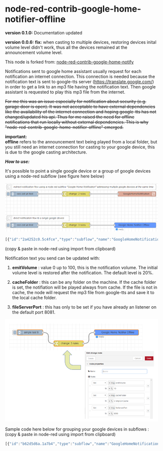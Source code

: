 # node-red-contrib-google-home-notifier-offline

**version 0.1.0:**
Documentation updated

**version 0.0.6:**
**fix:** when casting to multiple devices, restoring devices inital volume level didn't work, thus all the devices remained at the announcement volume level.

This node is forked from:
<a href="https://github.com/nabbl/node-red-contrib-google-home-notify">node-red-contrib-google-home-notify</a>

Notifications sent to google home assistant usually request for each notification an internet connection.
This connection is needed because the notification text is sent to google-tts server (https://translate.google.com/) in order to get a link to an mp3 file having the notification text.
Then google assistant is requested to play this mp3 file from the internet.

~~For me this was an issue especially for notification about security (e.g. garage door is open). It was not acceptable to have external dependencies like the availability of the internet connection and hoping google-tts has not changed/updated his api.
Thus for me raised the need for offline notifications that run locally without external dependencies. 
This is why "node-red-contrib-google-home-notifier-offline" emerged.~~

**important:**<br>
**offline** refers to the announcement text being played from a local folder, but you still need an internet connection for casting to your google device, this is due to the google casting architecture.

***How to use:***

It's possible to point a single google device or a group of google devices using a node-red subflow (see figure here below)

![illustration](assets/usagesIllustration.PNG)

``` js
[{"id":"2a4252c0.5c4fce","type":"subflow","name":"GoogleHomeNotification","info":"","in":[{"x":50,"y":30,"wires":[{"id":"2e760d93.791962"}]}],"out":[]},{"id":"5ae262d6.e988ac","type":"switch","z":"2a4252c0.5c4fce","name":"GoogleNotifyDestination","property":"destination","propertyType":"msg","rules":[{"t":"eq","v":"living","vt":"str"},{"t":"eq","v":"bureau","vt":"str"},{"t":"eq","v":"all","vt":"str"}],"checkall":"true","repair":false,"outputs":3,"x":450,"y":260,"wires":[["d4c7c0cb.b476e"],["33e2797c.5b5606"],["d4c7c0cb.b476e","33e2797c.5b5606"]],"outputLabels":["Google Home","Google Home mini",""]},{"id":"d4c7c0cb.b476e","type":"googlehome-notifier-offline","z":"2a4252c0.5c4fce","server":"da212a5d.597b08","name":"Google Home","x":800,"y":180,"wires":[]},{"id":"33e2797c.5b5606","type":"googlehome-notifier-offline","z":"2a4252c0.5c4fce","server":"ebe165de.892128","name":"Google Home Mini","x":790,"y":320,"wires":[]},{"id":"2e760d93.791962","type":"change","z":"2a4252c0.5c4fce","name":"","rules":[{"t":"set","p":"cacheFolder","pt":"msg","to":"d:\\tmp\\GHCache","tot":"str"}],"action":"","property":"","from":"","to":"","reg":false,"x":200,"y":260,"wires":[["5ae262d6.e988ac"]]},{"id":"da212a5d.597b08","type":"googlehome-config-node-offline","z":"2a4252c0.5c4fce","ipaddress":"192.168.20.194","name":"Google Home","language":"fr"},{"id":"ebe165de.892128","type":"googlehome-config-node-offline","z":"2a4252c0.5c4fce","ipaddress":"192.168.20.197","name":"Google Home Mini","language":"fr"},{"id":"3f60aa46.aa4026","type":"subflow:2a4252c0.5c4fce","z":"c348d271.07631","name":"","env":[],"x":910,"y":360,"wires":[]},{"id":"8c73b93b.3db918","type":"change","z":"c348d271.07631","name":"","rules":[{"t":"set","p":"destination","pt":"msg","to":"all","tot":"str"},{"t":"set","p":"emitVolume","pt":"msg","to":"50","tot":"str"}],"action":"","property":"","from":"","to":"","reg":false,"x":560,"y":360,"wires":[["3f60aa46.aa4026"]]},{"id":"fb06ce90.3001b","type":"inject","z":"c348d271.07631","name":"","topic":"","payload":"ceci est un test","payloadType":"str","repeat":"","crontab":"","once":false,"onceDelay":0.1,"x":260,"y":360,"wires":[["8c73b93b.3db918"]]},{"id":"4a281a.8a2917e8","type":"inject","z":"c348d271.07631","name":"","topic":"","payload":"ceci est un test","payloadType":"str","repeat":"","crontab":"","once":false,"onceDelay":0.1,"x":260,"y":540,"wires":[["ccef16e8.5ee2d8"]]},{"id":"ccef16e8.5ee2d8","type":"change","z":"c348d271.07631","name":"","rules":[{"t":"set","p":"emitVolume","pt":"msg","to":"50","tot":"str"},{"t":"set","p":"cacheFolder","pt":"msg","to":"D:\\tmp\\GHCache","tot":"str"},{"t":"set","p":"fileServerPort","pt":"msg","to":"8098","tot":"str"}],"action":"","property":"","from":"","to":"","reg":false,"x":560,"y":540,"wires":[["429d4f1d.2d91c"]]},{"id":"429d4f1d.2d91c","type":"googlehome-notifier-offline","z":"c348d271.07631","server":"b8b08a71.387228","name":"","x":900,"y":540,"wires":[]},{"id":"9f10712d.fc031","type":"comment","z":"c348d271.07631","name":"direct notification flow to a single google device","info":"","x":340,"y":500,"wires":[]},{"id":"1a676c3c.0a0bc4","type":"comment","z":"c348d271.07631","name":"indirect notification flow using a node red subflow \"Google Home Notification\" addressing multiple google devices at the same time","info":"","x":590,"y":320,"wires":[]},{"id":"b8b08a71.387228","type":"googlehome-config-node-offline","z":"","ipaddress":"192.168.20.194","name":"","language":"fr"}]
```
(copy & paste in node-red using import from clipboard)

Notification text you send can be updated with:

1) **emitVolume** : value 0 up to 100, this is the notification volume. The initial volume level is restored after the notification. The default level is 20%.

2) **cacheFolder** :  this can be any folder on the machine. If the cache folder is set, the notifiation will be played always from cache. 
If the file is not in cache, the node will request the mp3 file from google-tts and save it to the local cache folder.

3) **fileServerPort** : this has only to be set if you have already an listener on the default port 8081.

![illustration](assets/illustration.PNG)


Sample code here below for grouping your google devices in subflows : (copy & paste in node-red using import from clipboard)

``` js
[{"id":"b62d5d6a.1a7b4","type":"subflow","name":"GoogleHomeNotification","info":"","in":[{"x":50,"y":30,"wires":[{"id":"1b4731d5.cd104e"}]}],"out":[]},{"id":"3e06c5a2.657b7a","type":"switch","z":"b62d5d6a.1a7b4","name":"GoogleNotifyDestination","property":"destination","propertyType":"msg","rules":[{"t":"eq","v":"living","vt":"str"},{"t":"eq","v":"bureau","vt":"str"},{"t":"eq","v":"all","vt":"str"}],"checkall":"true","repair":false,"outputs":3,"x":450,"y":260,"wires":[["ff070d10.4ac24"],["e346f9f.5d5ab08"],["ff070d10.4ac24","e346f9f.5d5ab08"]],"outputLabels":["Google Home","Google Home mini",""]},{"id":"ff070d10.4ac24","type":"googlehome-notifier-offline","z":"b62d5d6a.1a7b4","server":"a7f2647a.e13128","name":"Google Home","x":800,"y":180,"wires":[]},{"id":"e346f9f.5d5ab08","type":"googlehome-notifier-offline","z":"b62d5d6a.1a7b4","server":"49251785.5082b8","name":"Google Home Mini","x":790,"y":320,"wires":[]},{"id":"1b4731d5.cd104e","type":"change","z":"b62d5d6a.1a7b4","name":"","rules":[{"t":"set","p":"cacheFolder","pt":"msg","to":"/config/GHCache","tot":"str"}],"action":"","property":"","from":"","to":"","reg":false,"x":200,"y":260,"wires":[["3e06c5a2.657b7a"]]},{"id":"a7f2647a.e13128","type":"googlehome-config-node-offline","z":"b62d5d6a.1a7b4","ipaddress":"192.168.20.194","name":"Google Home","language":"fr"},{"id":"49251785.5082b8","type":"googlehome-config-node-offline","z":"b62d5d6a.1a7b4","ipaddress":"192.168.20.197","name":"Google Home Mini","language":"fr"},{"id":"e5e323e1.3b0b","type":"subflow:b62d5d6a.1a7b4","z":"c348d271.07631","name":"","x":690,"y":700,"wires":[]},{"id":"d5278257.32b69","type":"change","z":"c348d271.07631","name":"","rules":[{"t":"set","p":"destination","pt":"msg","to":"all","tot":"str"},{"t":"set","p":"emitVolume","pt":"msg","to":"50","tot":"str"},{"t":"set","p":"payload","pt":"msg","to":"Le sèche linge a terminé","tot":"str"}],"action":"","property":"","from":"","to":"","reg":false,"x":420,"y":660,"wires":[["e5e323e1.3b0b"]]},{"id":"5b71dd5a.2ecfc4","type":"inject","z":"c348d271.07631","name":"","topic":"","payload":"ceci test un test","payloadType":"str","repeat":"","crontab":"","once":false,"onceDelay":0.1,"x":180,"y":700,"wires":[["d5278257.32b69"]]}]
```
